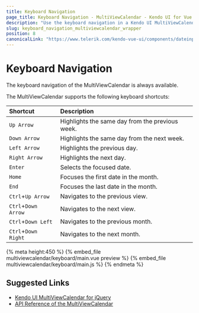 ```yaml
---
title: Keyboard Navigation
page_title: Keyboard Navigation - MultiViewCalendar - Kendo UI for Vue
description: "Use the keyboard navigation in a Kendo UI MultiViewCalendar Vue wrapper."
slug: keyboard_navigation_multiviewcalendar_wrapper
position: 8
canonicalLink: "https://www.telerik.com/kendo-vue-ui/components/dateinputs/multiview-calendar/"
---
```


<div><WrapperBanner></WrapperBanner></div>

# Keyboard Navigation

The keyboard navigation of the MultiViewCalendar is always available.

The MultiViewCalendar supports the following keyboard shortcuts:

| Shortcut            | Description                                      |
|:---                 |:---                                              |
| `Up Arrow`          | Highlights the same day from the previous week.  |
| `Down Arrow`        | Highlights the same day from the next week.      |
| `Left Arrow`        | Highlights the previous day.                     |
| `Right Arrow`       | Highlights the next day.                         |
| `Enter`             | Selects the focused date.                        |
| `Home`              | Focuses the first date in the month.             |
| `End`               | Focuses the last date in the month.              |
| `Ctrl`+`Up Arrow`   | Navigates to the previous view.                  |
| `Ctrl`+`Down Arrow` | Navigates to the next view.                      |
| `Ctrl`+`Down Left`  | Navigates to the previous month.                 |
| `Ctrl`+`Down Right` | Navigates to the next month.                     |

{% meta height:450 %}
{% embed_file multiviewcalendar/keyboard/main.vue preview %}
{% embed_file multiviewcalendar/keyboard/main.js %}
{% endmeta %}

## Suggested Links

* [Kendo UI MultiViewCalendar for jQuery](https://docs.telerik.com/kendo-ui/controls/scheduling/multiviewcalendar/overview)
* [API Reference of the MultiViewCalendar](https://docs.telerik.com/kendo-ui/api/javascript/ui/multiviewcalendar)
